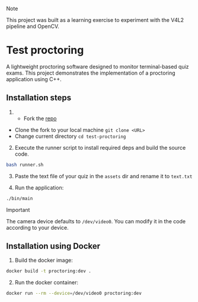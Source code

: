 >[!NOTE]
>This project was built as a learning exercise to experiment with the V4L2 pipeline and OpenCV.

# Test proctoring

A lightweight proctoring software designed to monitor terminal-based quiz exams. This project demonstrates the implementation of a proctoring application using C++.

## Installation steps

1. - Fork the [repo](https://github.com/codedmachine111/test-proctoring)
- Clone the fork to your local machine `git clone <URL>`
- Change current directory `cd test-proctoring`

2. Execute the runner script to install required deps and build the source code.
```bash
bash runner.sh
```

3. Paste the text file of your quiz in the `assets` dir and rename it to `text.txt`

4. Run the application:
```bash
./bin/main
```

>[!IMPORTANT]
>The camera device defaults to `/dev/video0`. You can modify it in the code according to your device.

## Installation using Docker

1. Build the docker image:
```bash
docker build -t proctoring:dev .
```

2. Run the docker container:
```bash
docker run --rm --device=/dev/video0 proctoring:dev
```
